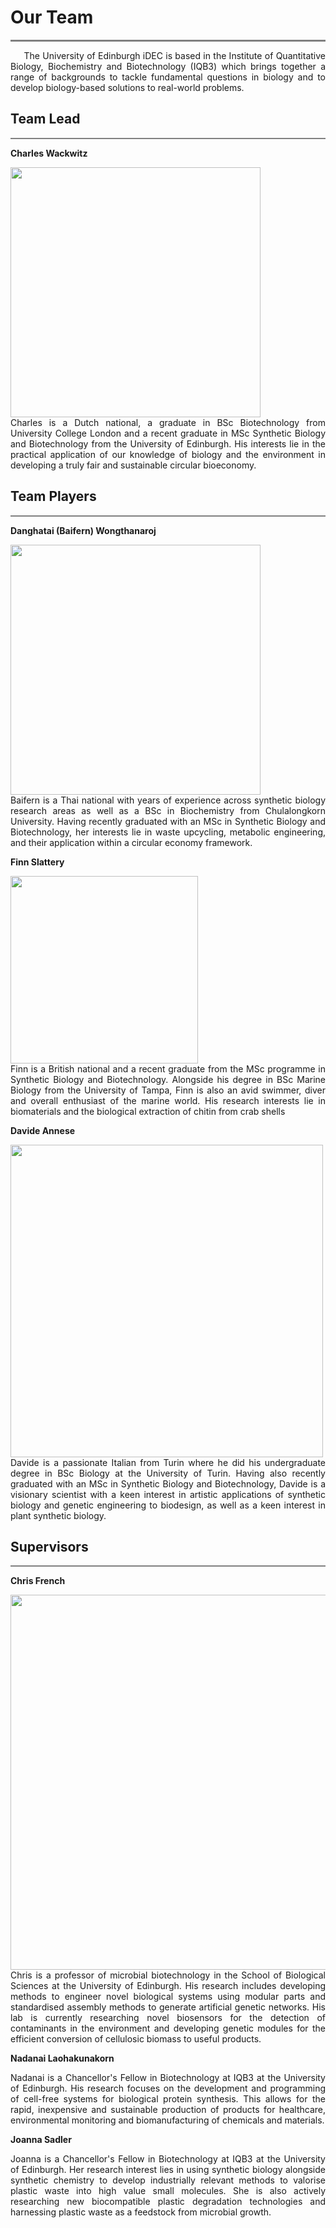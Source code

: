 # **Our Team**
<hr style="height:3px;border:none;color:#808080;background-color:#808080;" />
<div style="text-align: justify">
&nbsp;&nbsp;&nbsp;&nbsp;&nbsp;The University of Edinburgh iDEC is based in the Institute of Quantitative Biology, Biochemistry and Biotechnology (IQB3) which brings together a range of backgrounds to tackle fundamental questions in biology and to develop biology-based solutions to real-world problems.
</div>

## **Team Lead**
<hr style="height:2px;border:none;color:#808080;background-color:#808080;" />

**Charles Wackwitz**

<img width = "400" src ="https://user-images.githubusercontent.com/92064762/136864815-9b33cd6d-dab9-4caf-a766-9ecc4ea57981.JPG">
<div style="text-align: justify">
Charles is a Dutch national, a graduate in BSc Biotechnology from University College London and a recent graduate in MSc Synthetic Biology and Biotechnology from the University of Edinburgh. His interests lie in the practical application of our knowledge of biology and the environment in developing a truly fair and sustainable circular bioeconomy.
</div>

## **Team Players**
<hr style="height:2px;border:none;color:#808080;background-color:#808080;" />

**Danghatai (Baifern) Wongthanaroj**

<img width = "400" src ="https://user-images.githubusercontent.com/92064762/136865235-dd3b9edb-e94f-4fa2-8d2f-cbdb2c576d88.jpg">
<div style="text-align: justify">
Baifern is a Thai national with years of experience across synthetic biology research areas as well as a BSc in Biochemistry from Chulalongkorn University. Having recently graduated with an MSc in Synthetic Biology and Biotechnology, her interests lie in waste upcycling, metabolic engineering, and their application within a circular economy framework.
</div>

**Finn Slattery**

<img width = "300" src ="https://user-images.githubusercontent.com/92064762/136863863-7d1129d7-f6bb-42cf-8e7d-c35bb8a932f0.JPG">
<div style="text-align: justify">
Finn is a British national and a recent graduate from the MSc programme in Synthetic Biology and Biotechnology. Alongside his degree in BSc Marine Biology from the University of Tampa, Finn is also an avid swimmer, diver and overall enthusiast of the marine world. His research interests lie in biomaterials and the biological extraction of chitin from crab shells
</div>

**Davide Annese**

<img width = "500" src = "https://user-images.githubusercontent.com/92064762/136864437-f7139fc3-89ea-4c80-82c6-6952347b8d2e.JPG">
<div style="text-align: justify">
Davide is a passionate Italian from Turin where he did his undergraduate degree in BSc Biology at the University of Turin. Having also recently graduated with an MSc in Synthetic Biology and Biotechnology, Davide is a visionary scientist with a keen interest in artistic applications of synthetic biology and genetic engineering to biodesign, as well as a keen interest in plant synthetic biology.
</div>

## **Supervisors**
<hr style="height:2px;border:none;color:#808080;background-color:#808080;" />

**Chris French**

<img width = "600" src="https://user-images.githubusercontent.com/92064762/136863655-6d4d1b9c-b01a-42e0-a6f7-40b7eae4f4f8.JPG">
<div style="text-align: justify">
Chris is a professor of microbial biotechnology in the School of Biological Sciences at the University of Edinburgh. His research includes developing methods to engineer novel biological systems using modular parts and standardised assembly methods to generate artificial genetic networks. His lab is currently researching novel biosensors for the detection of contaminants in the environment and developing genetic modules for the efficient conversion of cellulosic biomass to useful products.
</div>

**Nadanai Laohakunakorn**
<div style="text-align: justify">
Nadanai is a Chancellor&#39;s Fellow in Biotechnology at IQB3 at the University of Edinburgh. His research focuses on the development and programming of cell-free systems for biological protein synthesis. This allows for the rapid, inexpensive and sustainable production of products for healthcare, environmental monitoring and biomanufacturing of chemicals and materials.
</div>

**Joanna Sadler**
<div style="text-align: justify">
Joanna is a Chancellor&#39;s Fellow in Biotechnology at IQB3 at the University of Edinburgh. Her research interest lies in using synthetic biology alongside synthetic chemistry to develop industrially relevant methods to valorise plastic waste into high value small molecules. She is also actively researching new biocompatible plastic degradation technologies and harnessing plastic waste as a feedstock from microbial growth.
</div>
